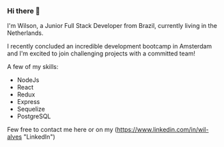 ### Hi there 👋

I'm Wilson, a Junior Full Stack Developer from Brazil, currently living in the Netherlands.

I recently concluded an incredible development bootcamp in Amsterdam and I'm excited to join challenging projects with a committed team!

A few of my skills:

- NodeJs
- React
- Redux
- Express
- Sequelize
- PostgreSQL

Few free to contact me here or on my (https://www.linkedin.com/in/wil-alves "LinkedIn")


